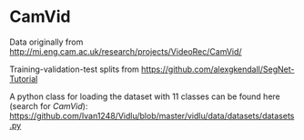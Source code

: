 # CamVid 

Data originally from http://mi.eng.cam.ac.uk/research/projects/VideoRec/CamVid/

Training-validation-test splits from https://github.com/alexgkendall/SegNet-Tutorial

A python class for loading the dataset with 11 classes can be found here (search for _CamVid_): https://github.com/Ivan1248/Vidlu/blob/master/vidlu/data/datasets/datasets.py
